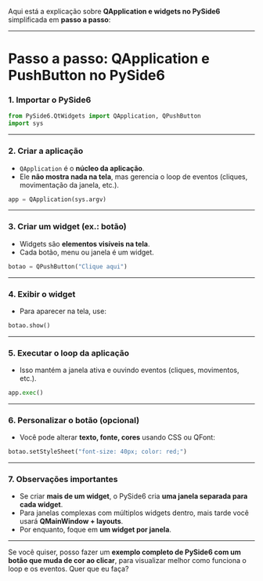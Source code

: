 Aqui está a explicação sobre **QApplication e widgets no PySide6** simplificada em **passo a passo**:

---

# Passo a passo: QApplication e PushButton no PySide6

### 1. Importar o PySide6

```python
from PySide6.QtWidgets import QApplication, QPushButton
import sys
```

---

### 2. Criar a aplicação

* `QApplication` é o **núcleo da aplicação**.
* Ele **não mostra nada na tela**, mas gerencia o loop de eventos (cliques, movimentação da janela, etc.).

```python
app = QApplication(sys.argv)
```

---

### 3. Criar um widget (ex.: botão)

* Widgets são **elementos visíveis na tela**.
* Cada botão, menu ou janela é um widget.

```python
botao = QPushButton("Clique aqui")
```

---

### 4. Exibir o widget

* Para aparecer na tela, use:

```python
botao.show()
```

---

### 5. Executar o loop da aplicação

* Isso mantém a janela ativa e ouvindo eventos (cliques, movimentos, etc.).

```python
app.exec()
```

---

### 6. Personalizar o botão (opcional)

* Você pode alterar **texto, fonte, cores** usando CSS ou QFont:

```python
botao.setStyleSheet("font-size: 40px; color: red;")
```

---

### 7. Observações importantes

* Se criar **mais de um widget**, o PySide6 cria **uma janela separada para cada widget**.
* Para janelas complexas com múltiplos widgets dentro, mais tarde você usará **QMainWindow + layouts**.
* Por enquanto, foque em **um widget por janela**.

---

Se você quiser, posso fazer um **exemplo completo de PySide6 com um botão que muda de cor ao clicar**, para visualizar melhor como funciona o loop e os eventos. Quer que eu faça?
